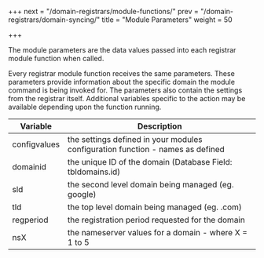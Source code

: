 +++
next = "/domain-registrars/module-functions/"
prev = "/domain-registrars/domain-syncing/"
title = "Module Parameters"
weight = 50

+++

The module parameters are the data values passed into each registrar module function when called.

Every registrar module function receives the same parameters. These parameters provide information about the specific domain the module command is being invoked for. The parameters also contain the settings from the registrar itself. Additional variables specific to the action may be available depending upon the function running.

| Variable | Description |
| --------- | ----------- |
| configvalues | the settings defined in your modules configuration function - names as defined
| domainid | the unique ID of the domain (Database Field: tbldomains.id)
| sld | the second level domain being managed (eg. google)
| tld | the top level domain being managed (eg. .com)
| regperiod | the registration period requested for the domain
| nsX | the nameserver values for a domain - where X = 1 to 5
